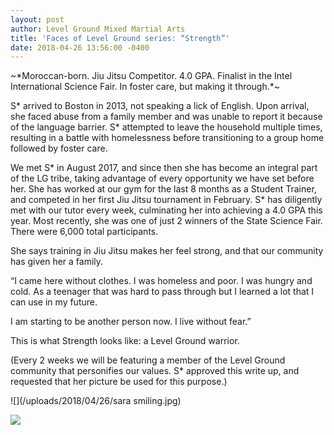 ```yaml
---
layout: post
author: Level Ground Mixed Martial Arts
title: 'Faces of Level Ground series: “Strength”'
date: 2018-04-26 13:56:00 -0400
---
```

\~\*Moroccan-born. Jiu Jitsu Competitor. 4.0 GPA. Finalist in the Intel International Science Fair. In foster care, but making it through.\*\~

S\* arrived to Boston in 2013, not speaking a lick of English. Upon arrival, she faced abuse from a family member and was unable to report it because of the language barrier. S\* attempted to leave the household multiple times, resulting in a battle with homelessness before transitioning to a group home followed by foster care.

We met S\* in August 2017, and since then she has become an integral part of the LG tribe, taking advantage of every opportunity we have set before her. She has worked at our gym for the last 8 months as a Student Trainer, and competed in her first Jiu Jitsu tournament in February. S\* has diligently met with our tutor every week, culminating her into achieving a 4.0 GPA this year. Most recently, she was one of just 2 winners of the State Science Fair. There were 6,000 total participants.

She says training in Jiu Jitsu makes her feel strong, and that our community has given her a family.

“I came here without clothes. I was homeless and poor. I was hungry and cold. As a teenager that was hard to pass through but I learned a lot that I can use in my future.

I am starting to be another person now. I live without fear.”

This is what Strength looks like: a Level Ground warrior.

\(Every 2 weeks we will be featuring a member of the Level Ground community that personifies our values. S\* approved this write up, and requested that her picture be used for this purpose.)

![](/uploads/2018/04/26/sara smiling.jpg)

![](/assets/image/gym-hero.jpg)